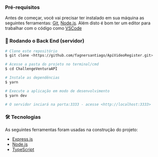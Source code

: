 ### Pré-requisitos

Antes de começar, você vai precisar ter instalado em sua máquina as seguintes ferramentas:
[Git](https://git-scm.com), [Node.js](https://nodejs.org/en/).
Além disto é bom ter um editor para trabalhar com o código como [VSCode](https://code.visualstudio.com/)

### 🎲 Rodando o Back End (servidor)

```bash
# Clone este repositório
$ git clone <https://github.com/fagnersantiago/ApiVideoRegister.git>

# Acesse a pasta do projeto no terminal/cmd
$ cd ChallengeVenturaAPI

# Instale as dependências
$ yarn

# Execute a aplicação em modo de desenvolvimento
$ yarn dev

# O servidor inciará na porta:3333 - acesse <http://localhost:3333>
```

### 🛠 Tecnologias

As seguintes ferramentas foram usadas na construção do projeto:

- [Express.js](https://expressjs.com/pt-br/)
- [Node.js](https://nodejs.org/en/)
- [TypeScript](https://www.typescriptlang.org/)
